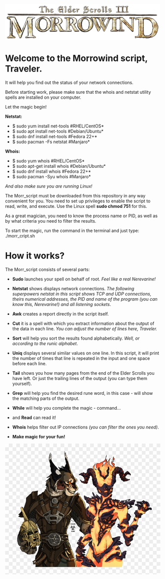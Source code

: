 ![alt text](https://github.com/allozavrr/Screenshots/blob/main/The_Elder_Scrolls_III_-_Morrowind_-_Text_Logo.png "Welcome to Elder Scripts, Traveler!")


# Welcome to the Morrowind script, Traveler. 
It will help you find out the status of your network connections.

Before starting work, please make sure that the whois and netstat utility spells are installed on your computer. 

Let the magic begin!

**Netstat:**
* $ sudo yum install net-tools #RHEL/CentOS*
* $ sudo apt install net-tools #Debian/Ubuntu*
* $ sudo dnf install net-tools #Fedora 22+*
* $ sudo pacman -Fs netstat #Manjaro*

**Whois:**
* $ sudo yum whois #RHEL/CentOS*
* $ sudo apt-get install whois #Debian/Ubuntu*
* $ sudo dnf install whois #Fedora 22+*
* $ sudo pacman -Syu whois #Manjaro*

*And also make sure you are running Linux!*

The Morr_script must be downloaded from this repository in any way convenient for you. You need to set up privileges to enable the script to read, write, and execute. Use the Linux spell **sudo chmod 751** for this.

As a great magician, you need to know the process name or PID, as well as by what criteria you need to filter the results.

To start the magic, run the command in the terminal and just type: ./morr_cript.sh

# How it works?

The Morr_script consists of several parts:

*  **Sudo** launches your spell on behalf of root. *Feel like a real Nerevarine!*

*  **Netstat** shows displays network connections. 
*The following superpowers netstat in this script shows TCP and UDP connections, theirs numerical addresses, the PID and name of the program (you can know this, Nerevarine!) and all listening sockets*.

* **Awk** creates a report directly in the script itself.

* **Cut** it is a spell with which you extract information about the output of the data in each line. *You can adjust the number of lines here, Traveler.*

* **Sort** will help you sort the results found alphabetically. *Well, or according to the runic alphabet*.

* **Uniq** displays several similar values on one line. In this script, it will print the number of times that line is repeated in the input and one space before each line.

* **Tail** shows you how many pages from the end of the Elder Scrolls you have left. Or just the trailing lines of the output (you can type them yourself).

* **Grep** will help you find the desired rune word, in this case - will show the matching parts of the output.

* **While** will help you complete the magic - command...

* and **Read** can read it!

* **Whois** helps filter out IP connections *(you can filter the ones you need)*.

* **Make magic for your fun!**





![alt text](https://github.com/allozavrr/Screenshots/blob/main/620-6204264_elder-scrolls-morrowind-elder-scrolls-v-skyrim-elder.png "Morrowind never ending!")
